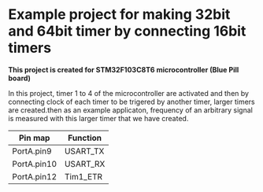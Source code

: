 <h1> Example project for making 32bit and 64bit timer by connecting 16bit timers </h1>
<b> This project is created for STM32F103C8T6 microcontroller (Blue Pill board) </b>

In this project, timer 1 to 4 of the microcontroller are activated and then by connecting clock of each timer to be trigered by another timer, larger timers are created.then as an example applicaton, frequency of an arbitrary signal is measured with this larger timer that we have created.

| Pin map     | Function    |
| ----------- | ----------- |
| PortA.pin9   | USART_TX    |
| PortA.pin10  | USART_RX    |
| PortA.pin12  | Tim1_ETR    |





